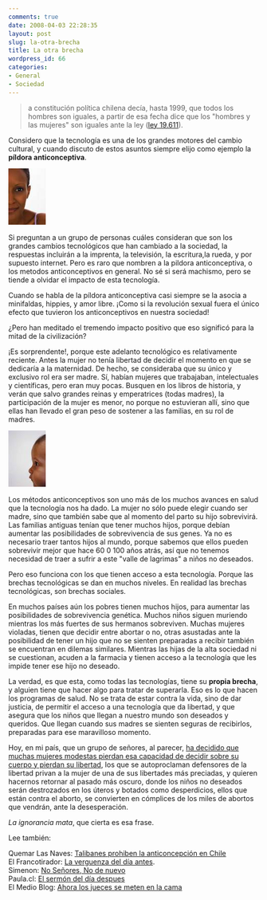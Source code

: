 ```yaml
---
comments: true
date: 2008-04-03 22:28:35
layout: post
slug: la-otra-brecha
title: La otra brecha
wordpress_id: 66
categories:
- General
- Sociedad
---
```


> a constitución política chilena decía, hasta 1999, que todos los hombres son iguales, a partir de esa fecha dice que los "hombres y las mujeres" son iguales ante la ley ([ley 19.611](http://www.bcn.cl/leyes/pdf/actualizado/137783.pdf)).

Considero que la tecnología es una de los grandes motores del cambio cultural, y cuando discuto de estos asuntos siempre elijo como ejemplo la **píldora anticonceptiva**.

![mujer.jpg](mujer1.jpg)

Si preguntan a un grupo de personas cuáles consideran que son los grandes cambios tecnológicos que han cambiado a la sociedad, la respuestas incluirán a la imprenta, la televisión, la escritura,la rueda, y por supuesto internet. Pero es raro que nombren a la pildora anticonceptiva, o los metodos anticonceptivos en general. No sé si será machismo, pero se tiende a olvidar el impacto de esta tecnología.

Cuando se habla de la píldora anticonceptiva casi siempre se la asocia a minifaldas, hippies, y amor libre. ¡Como si la revolución sexual fuera el único efecto que tuvieron los anticonceptivos en nuestra sociedad!

¿Pero han meditado el tremendo impacto positivo que eso significó para la mitad de la civilización?

¡Es sorprendente!, porque este adelanto tecnológico es relativamente reciente. Antes la mujer no tenía libertad de decidir el momento en que se dedicaría a la maternidad. De hecho, se consideraba que su único y exclusivo rol era ser madre. Sí, habían mujeres que trabajaban, intelectuales y científicas, pero eran muy pocas. Busquen en los libros de historia, y verán que salvo grandes reinas y emperatrices (todas madres), la participación de la mujer es menor, no porque no estuvieran allí, sino que ellas han llevado el gran peso de sostener a las familias, en su rol de madres.

![bebe](bebe.jpg)

Los métodos anticonceptivos son uno más de los muchos avances en salud que la tecnología nos ha dado. La mujer no sólo puede elegir cuando ser madre, sino que también sabe que al momento del parto su hijo sobrevivirá. Las familias antiguas tenían que tener muchos hijos, porque debían aumentar las posibilidades de sobrevivencia de sus genes. Ya no es necesario traer tantos hijos al mundo, porque sabemos que ellos pueden sobrevivir mejor que hace 60 0 100 años atrás, así que no tenemos necesidad de traer a sufrir a este "valle de lagrimas" a niños no deseados.

Pero eso funciona con los que tienen acceso a esta tecnología. Porque las brechas tecnológicas se dan en muchos niveles. En realidad las brechas tecnológicas, son brechas sociales.

En muchos países aún los pobres tienen muchos hijos, para aumentar las posibilidades de sobrevivencia genética. Muchos niños siguen muriendo mientras los más fuertes de sus hermanos sobreviven. Muchas mujeres violadas, tienen que decidir entre abortar o no, otras asustadas ante la posibilidad de tener un hijo que no se sienten preparadas a recibir también se encuentran en dilemas similares. Mientras las hijas de la alta sociedad ni se cuestionan, acuden a la farmacia y tienen acceso a la tecnología que les impide tener ese hijo no deseado.

La verdad, es que esta, como todas las tecnologías, tiene su **propia brecha**, y alguien tiene que hacer algo para tratar de superarla. Eso es lo que hacen los programas de salud. No se trata de estar contra la vida, sino de dar justicia, de permitir el acceso a una tecnología que da libertad, y que asegura que los niños que llegan a nuestro mundo son deseados y queridos. Que llegan cuando sus madres se sienten seguras de recibirlos, preparadas para ese maravilloso momento.

Hoy, en mi país, que un grupo de señores, al parecer, [ha decidido que muchas mujeres modestas pierdan esa capacidad de decidir sobre su cuerpo y pierdan su libertad](http://www.quemarlasnaves.net/2008/04/03/talibanes-prohiben-la-anticoncepcion-en-chile/), los que se autoproclaman defensores de la libertad privan a la mujer de una de sus libertades más preciadas, y quieren hacernos retornar al pasado más oscuro, donde los niños no deseados serán destrozados en los úteros y botados como desperdicios, ellos que están contra el aborto, se convierten en cómplices de los miles de abortos que vendrán, ante la desesperación.

_La ignorancia mata_, que cierta es esa frase.

Lee también:

Quemar Las Naves: [Talibanes prohiben la anticoncepción en Chile](http://www.quemarlasnaves.net/2008/04/03/talibanes-prohiben-la-anticoncepcion-en-chile/)  
El Francotirador: [La verguenza del día antes](http://www.elfrancotirador.cl/2008/04/03/la-verguenza-del-dia-antes/).  
Simenon: [No Señores, No de nuevo](http://www.simenon.cl/2008/04/03/no-senores-no-de-nuevo/)  
Paula.cl: [El sermón del día despues](http://www.paula.cl/blog/destacado/2008/03/18/el-sermon-del-dia-despues/)  
El Medio Blog: [Ahora los jueces se meten en la cama](http://elmedioblog.blogspot.com/2008/04/ahora-los-jueces-se-meten-en-la-cama.html)



